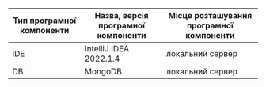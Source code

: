 | Тип програмної компоненти | Назва, версія програмної компоненти              | Місце розташування програмної компоненти          | 
|---------------------------|--------------------------------------------------|---------------------------------------------------|
| IDE                       | IntelliJ IDEA 2022.1.4 | локальний сервер                                  |
| DB                        | MongoDB                                 | локальний сервер |